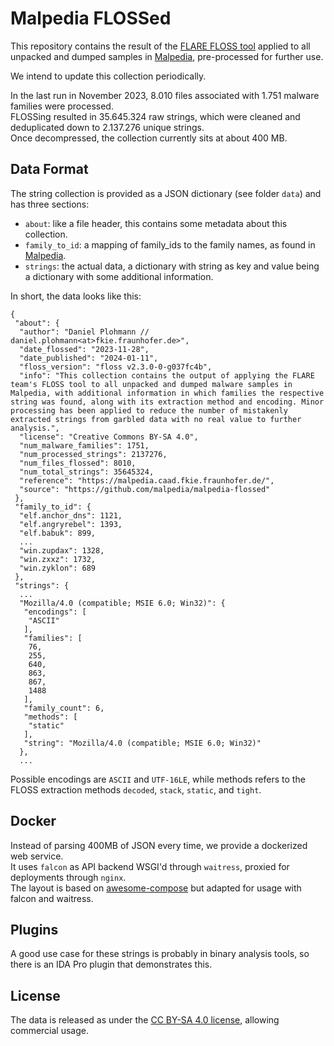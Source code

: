 # Malpedia FLOSSed

This repository contains the result of the [FLARE FLOSS tool](https://github.com/mandiant/flare-floss) applied to all unpacked and dumped samples in [Malpedia](https://malpedia.caad.fkie.fraunhofer.de/), pre-processed for further use.

We intend to update this collection periodically.

In the last run in November 2023, 8.010 files associated with 1.751 malware families were processed.  
FLOSSing resulted in 35.645.324 raw strings, which were cleaned and deduplicated down to 2.137.276 unique strings.  
Once decompressed, the collection currently sits at about 400 MB.

## Data Format

The string collection is provided as a JSON dictionary (see folder `data`) and has three sections:

* `about`: like a file header, this contains some metadata about this collection.
* `family_to_id`: a mapping of family_ids to the family names, as found in [Malpedia](https://malpedia.caad.fkie.fraunhofer.de/).
* `strings`: the actual data, a dictionary with string as key and value being a dictionary with some additional information.

In short, the data looks like this:
```
{
 "about": {
  "author": "Daniel Plohmann // daniel.plohmann<at>fkie.fraunhofer.de>",
  "date_flossed": "2023-11-28",
  "date_published": "2024-01-11",
  "floss_version": "floss v2.3.0-0-g037fc4b",
  "info": "This collection contains the output of applying the FLARE team's FLOSS tool to all unpacked and dumped malware samples in Malpedia, with additional information in which families the respective string was found, along with its extraction method and encoding. Minor processing has been applied to reduce the number of mistakenly extracted strings from garbled data with no real value to further analysis.",
  "license": "Creative Commons BY-SA 4.0",
  "num_malware_families": 1751,
  "num_processed_strings": 2137276,
  "num_files_flossed": 8010,
  "num_total_strings": 35645324,
  "reference": "https://malpedia.caad.fkie.fraunhofer.de/",
  "source": "https://github.com/malpedia/malpedia-flossed"
 },
 "family_to_id": {
  "elf.anchor_dns": 1121,
  "elf.angryrebel": 1393,
  "elf.babuk": 899,
  ...
  "win.zupdax": 1328,
  "win.zxxz": 1732,
  "win.zyklon": 689
 },
 "strings": {
  ...
  "Mozilla/4.0 (compatible; MSIE 6.0; Win32)": {
   "encodings": [
    "ASCII"
   ],
   "families": [
    76,
    255,
    640,
    863,
    867,
    1488
   ],
   "family_count": 6,
   "methods": [
    "static"
   ],
   "string": "Mozilla/4.0 (compatible; MSIE 6.0; Win32)"
  },
  ...
```

Possible encodings are `ASCII` and `UTF-16LE`, while methods refers to the FLOSS extraction methods `decoded`, `stack`, `static`, and `tight`.

## Docker

Instead of parsing 400MB of JSON every time, we provide a dockerized web service.  
It uses `falcon` as API backend WSGI'd through `waitress`, proxied for deployments through `nginx`.  
The layout is based on [awesome-compose](https://github.com/docker/awesome-compose/tree/master) but adapted for usage with falcon and waitress.

## Plugins

A good use case for these strings is probably in binary analysis tools, so there is an IDA Pro plugin that demonstrates this.

## License

The data is released as under the [CC BY-SA 4.0 license](https://creativecommons.org/licenses/by-sa/4.0/), allowing commercial usage.